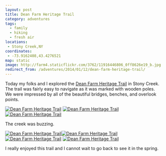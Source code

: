 ```yaml
---
layout: post
title: Dean Farm Heritage Trail
category: adventures
tags:
  - family
  - hiking
  - fresh air
locations:
 - Stony Creek,NY
coordinates:
 - -73.9162408,43.4276521
map: static
image: http://farm4.staticflickr.com/3762/11916446806_0ff8626e19_b.jpg
redirect_from: /adventures/2014/01/12/dean-farm-heritage-trail/
---
```



Today my folks and I explored the [Dean Farm Heritage Trail](http://www.adirondackjournal.com/news/2013/jul/01/work-continues-dean-farm-trail-stony-creek/) in Stony Creek. The trail was fairly easy to navigate as it was marked with wooden poles. We were impressed by all of the beautiful bridges, benches, and overlook points.

<div class="photos">
<a href="http://www.flickr.com/photos/katydecorah/11915872493/" title="Dean Farm Heritage Trail by katydecorah, on Flickr"><img src="http://farm8.staticflickr.com/7340/11915872493_e44175ca9f_b.jpg" alt="Dean Farm Heritage Trail"></a>
<a href="http://www.flickr.com/photos/katydecorah/11915579385/" title="Dean Farm Heritage Trail by katydecorah, on Flickr"><img src="http://farm6.staticflickr.com/5523/11915579385_057e8147c1_b.jpg" class="img-half" alt="Dean Farm Heritage Trail"></a><a href="http://www.flickr.com/photos/katydecorah/11915822963/" title="Dean Farm Heritage Trail by katydecorah, on Flickr"><img src="http://farm4.staticflickr.com/3813/11915822963_bcc2881188_b.jpg" class="img-half" alt="Dean Farm Heritage Trail"></a>
</div>

The creek was buzzing.

<div class="photos">
<a href="http://www.flickr.com/photos/katydecorah/11916026184/" title="Dean Farm Heritage Trail by katydecorah, on Flickr"><img src="http://farm8.staticflickr.com/7431/11916026184_e19611d76e_b.jpg" class="img-wide" alt="Dean Farm Heritage Trail"></a><a href="http://www.flickr.com/photos/katydecorah/11916007504/" title="Dean Farm Heritage Trail by katydecorah, on Flickr"><img src="http://farm8.staticflickr.com/7325/11916007504_d34680b17a_b.jpg" class="img-tall" alt="Dean Farm Heritage Trail"></a>
<a href="http://www.flickr.com/photos/katydecorah/11916446806/" title="Dean Farm Heritage Trail by katydecorah, on Flickr"><img src="http://farm4.staticflickr.com/3762/11916446806_0ff8626e19_b.jpg" alt="Dean Farm Heritage Trail"></a>
<a href="http://www.flickr.com/photos/katydecorah/11915531245/" title="Dean Farm Heritage Trail by katydecorah, on Flickr"><img src="http://farm3.staticflickr.com/2810/11915531245_fd814914e8_b.jpg" class="pop-out" alt="Dean Farm Heritage Trail"></a>
</div>

I really enjoyed this trail and I cannot wait to go back to see it in the spring.